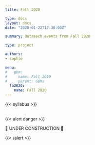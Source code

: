 ```yaml
---
title: Fall 2020

type: docs
layout: docs
date: "2020-01-22T17:30:00Z"

summary: Outreach events from Fall 2020

type: project

authors:
- sophie

menu:
#   gbm:
#     name: Fall 2019
#     parent: GBMs
  fa2020:
    name: Fall 2020
---
```


{{< syllabus >}}

<br>
<!-- ================================================== -->
<!-- Remove this section once the once the page is done -->
<!-- ================================================== -->
{{< alert danger >}}

:construction: UNDER CONSTRUCTION :construction:

{{< /alert >}}
<!-- ================================================== -->
<br>